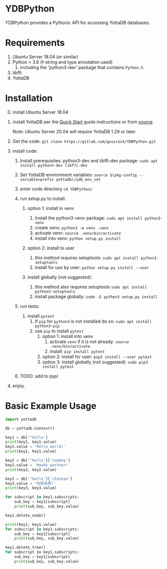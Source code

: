 # YDBPython

YDBPython provides a Pythonic API for accessing YottaDB databases.

# Requirements
1. Ubuntu Server 18.04 (or similar)
2. Python > 3.6 (f-string and type annotation used)
    1. including the 'python3-dev' package that contains `Python.h`
3. libffi
3. YottaDB

# Installation
0. install Ubuntu Server 18.04

1. install YottaDB per the [Quick Start](https://docs.yottadb.com/MultiLangProgGuide/MultiLangProgGuide.html#quick-start) guide instructions or from [source](https://gitlab.com/YottaDB/DB/YDB)

    Note: Ubuntu Server 20.04 will require YottaDB 1.29 or later. 

2. Get the code: `git clone https://gitlab.com/gossrock/YDBPython.git`
3. install code:
    1. Install prerequisites: python3-dev and libffi-dev package: `sudo apt install python3-dev libffi-dev`

    2. Set YottaDB environment variables: `source $(pkg-config --variable=prefix yottadb)/ydb_env_set`
    
    3. enter code directory `cd YDBPython/` 

    4. run setup.py to install:
           
        1. option 1: install in venv
            1. Install the python3-venv package: `sudo apt install python3-venv`
            2. create venv: `python3 -m venv .venv`
            3. activate venv: `source .venv/bin/activate`
            4. install into venv: `python setup.py install`
            
        2. option 2: install to user
            1. this method requires setuptools: `sudo apt install python3-setuptools`
            2. install for use by user: `python setup.py install --user`
            
            
        3. install globally (not suggested):
            1. this method also requires setuptools `sudo apt install python3-setuptools`
            2. install package globally: `sudo -E python3 setup.py install`
            
    5. run tests:
        1. install `pytest`
            1. If `pip` for `python3` is not installed do so: `sudo apt install python3-pip`
            2. use `pip` to install `pytest`
                1. option 1: install into venv
                    1. activate `venv` if it is not already: `source .venv/bin/activate`
                    2. install: `pip install pytest`
                2. option 2: install for user: `pip3 install --user pytest`
                3. option 3: install globally (not suggested): `sudo pip3 install pytest`
                    
            
    5. TODO: add to pypi

5. enjoy.

# Basic Example Usage

```python
import yottadb

db = yottadb.Context()

key1 = db['^hello']
print(key1, key1.value)
key1.value = 'Hello world!'
print(key1, key1.value)

key2 = db['^hello']['cowboy']
key2.value = 'Howdy partner!'
print(key2, key2.value)

key3 = db['^hello']['chinese']
key3.value = '你好世界!'
print(key3, key3.value)

for subscript in key1.subscripts:
    sub_key = key1[subscript]
    print(sub_key, sub_key.value) 

key1.delete_node()

print(key1, key1.value)
for subscript in key1.subscripts:
    sub_key = key1[subscript]
    print(sub_key, sub_key.value)

key1.delete_tree()
for subscript in key1.subscripts:
    sub_key = key1[subscript]
    print(sub_key, sub_key.value)
```

